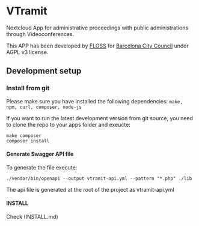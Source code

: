 # VTramit

Nextcloud App for administrative proceedings with public administrations through Videoconferences.

This APP has been developed by [FLOSS](https://floss.cat) for [Barcelona City Council](https://ajuntament.barcelona.cat) under AGPL v3 license.



## Development setup
### Install from git

Please make sure you have installed the following dependencies: `make, npm, curl, composer, node-js`

If you want to run the latest development version from git source, you need to clone the repo to your apps folder and exeucte:

```
make composer
composer install
```
#### Generate Swagger API file

To generate the file execute:

```
./vendor/bin/openapi --output vtramit-api.yml --pattern "*.php" ./lib
```

The api file is generated at the root of the project as vtramit-api.yml

#### INSTALL

Check (INSTALL.md)
